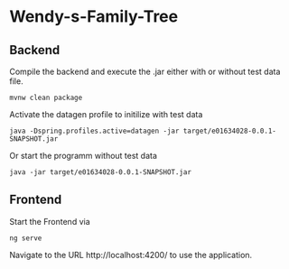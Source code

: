 # Wendy-s-Family-Tree

## Backend
Compile the backend and execute the .jar either with or without test data file.  

	mvnw clean package  

Activate the datagen profile to initilize with test data 

	java -Dspring.profiles.active=datagen -jar target/e01634028-0.0.1-SNAPSHOT.jar
    
Or start the programm without test data

	java -jar target/e01634028-0.0.1-SNAPSHOT.jar
        
## Frontend
Start the Frontend via

	ng serve
    
Navigate to the URL http://localhost:4200/ to use the application.
